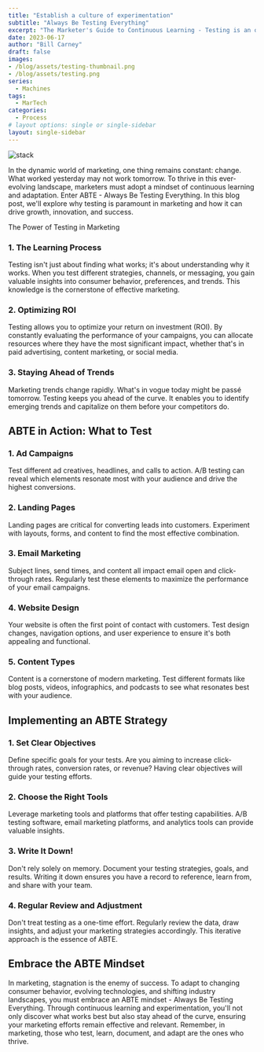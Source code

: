 ```yaml
---
title: "Establish a culture of experimentation"
subtitle: "Always Be Testing Everything"
excerpt: "The Marketer's Guide to Continuous Learning - Testing is an often overlooked aspect of Marketing.  There's usually not a great amount of support for failing and given the pressures of Marketing most are risk adverse. This is exactly the opposit attitude you need for a progressive group.  You want to push boundries, you need to push boundries!"
date: 2023-06-17
author: "Bill Carney"
draft: false
images:
- /blog/assets/testing-thumbnail.png
- /blog/assets/testing.png
series:
  - Machines
tags:
  - MarTech
categories:
  - Process
# layout options: single or single-sidebar
layout: single-sidebar
---
```


![stack](/blog/assets/testing.png)

In the dynamic world of marketing, one thing remains constant: change. What worked yesterday may not work tomorrow. To thrive in this ever-evolving landscape, marketers must adopt a mindset of continuous learning and adaptation. Enter ABTE - Always Be Testing Everything. In this blog post, we'll explore why testing is paramount in marketing and how it can drive growth, innovation, and success.

The Power of Testing in Marketing
### 1. The Learning Process
Testing isn't just about finding what works; it's about understanding why it works. When you test different strategies, channels, or messaging, you gain valuable insights into consumer behavior, preferences, and trends. This knowledge is the cornerstone of effective marketing.

### 2. Optimizing ROI
Testing allows you to optimize your return on investment (ROI). By constantly evaluating the performance of your campaigns, you can allocate resources where they have the most significant impact, whether that's in paid advertising, content marketing, or social media.

### 3. Staying Ahead of Trends
Marketing trends change rapidly. What's in vogue today might be passé tomorrow. Testing keeps you ahead of the curve. It enables you to identify emerging trends and capitalize on them before your competitors do.

## ABTE in Action: What to Test
### 1. Ad Campaigns
Test different ad creatives, headlines, and calls to action. A/B testing can reveal which elements resonate most with your audience and drive the highest conversions.

### 2. Landing Pages
Landing pages are critical for converting leads into customers. Experiment with layouts, forms, and content to find the most effective combination.

### 3. Email Marketing
Subject lines, send times, and content all impact email open and click-through rates. Regularly test these elements to maximize the performance of your email campaigns.

### 4. Website Design
Your website is often the first point of contact with customers. Test design changes, navigation options, and user experience to ensure it's both appealing and functional.

### 5. Content Types
Content is a cornerstone of modern marketing. Test different formats like blog posts, videos, infographics, and podcasts to see what resonates best with your audience.


## Implementing an ABTE Strategy
### 1. Set Clear Objectives
Define specific goals for your tests. Are you aiming to increase click-through rates, conversion rates, or revenue? Having clear objectives will guide your testing efforts.

### 2. Choose the Right Tools
Leverage marketing tools and platforms that offer testing capabilities. A/B testing software, email marketing platforms, and analytics tools can provide valuable insights.

### 3. Write It Down!
Don't rely solely on memory. Document your testing strategies, goals, and results. Writing it down ensures you have a record to reference, learn from, and share with your team.

### 4. Regular Review and Adjustment
Don't treat testing as a one-time effort. Regularly review the data, draw insights, and adjust your marketing strategies accordingly. This iterative approach is the essence of ABTE.

## Embrace the ABTE Mindset
In marketing, stagnation is the enemy of success. To adapt to changing consumer behavior, evolving technologies, and shifting industry landscapes, you must embrace an ABTE mindset - Always Be Testing Everything. Through continuous learning and experimentation, you'll not only discover what works best but also stay ahead of the curve, ensuring your marketing efforts remain effective and relevant. Remember, in marketing, those who test, learn, document, and adapt are the ones who thrive.
